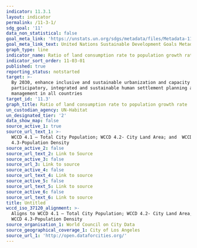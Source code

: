 ```yaml
---
indicator: 11.3.1
layout: indicator
permalink: /11-3-1/
sdg_goal: '11'
data_non_statistical: false
goal_meta_link: 'https://unstats.un.org/sdgs/metadata/files/Metadata-11-03-01.pdf'
goal_meta_link_text: United Nations Sustainable Development Goals Metadata (pdf 2066kB)
graph_type: line
indicator_name: Ratio of land consumption rate to population growth rate
indicator_sort_order: 11-03-01
published: true
reporting_status: notstarted
target: >-
  By 2030, enhance inclusive and sustainable urbanization and capacity for
  participatory, integrated and sustainable human settlement planning and
  management in all countries
target_id: '11.3'
graph_title: Ratio of land consumption rate to population growth rate
un_custodian_agency: UN-Habitat
un_designated_tier: '2'
data_show_map: false
source_active_1: true
source_url_text_1: >-
  WCCD 4.1 – Total City Population; WCCD 4.2- City Land Area; and  WCCD
  4.3-Population Density
source_active_2: false
source_url_text_2: Link to Source
source_active_3: false
source_url_3: Link to source
source_active_4: false
source_url_text_4: Link to source
source_active_5: false
source_url_text_5: Link to source
source_active_6: false
source_url_text_6: Link to source
title: Untitled
wccd_iso_37120_alignment: >-
  Aligns to WCCD 4.1 – Total City Population; WCCD 4.2- City Land Area; and 
  WCCD 4.3-Population Density
source_organisation_1: World Council on City Data
source_geographical_coverage_1: City of Los Angeles
source_url_1: 'http://open.dataforcities.org/'
---
```

